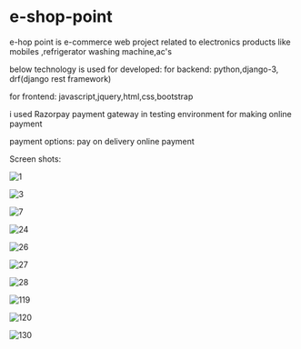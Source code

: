 # e-shop-point
e-hop point is e-commerce web project related to electronics products like mobiles ,refrigerator washing machine,ac's

below technology is used for developed:
for backend:
python,django-3, drf(django rest framework)

for frontend:
javascript,jquery,html,css,bootstrap

i used Razorpay payment gateway in testing environment for making online payment


payment options:
pay on delivery
online payment

Screen shots:

![1](https://user-images.githubusercontent.com/64460112/123978062-2cf22a80-d9dd-11eb-9e29-0dc1c18ca78c.jpg)


![3](https://user-images.githubusercontent.com/64460112/123978472-82c6d280-d9dd-11eb-967b-345d355e38c9.jpg)


![7](https://user-images.githubusercontent.com/64460112/123978575-9a9e5680-d9dd-11eb-8f69-e5a65740fc0e.jpg)


![24](https://user-images.githubusercontent.com/64460112/123978322-675bc780-d9dd-11eb-8140-da29866fb1ac.jpg)


![26](https://user-images.githubusercontent.com/64460112/123978746-be619c80-d9dd-11eb-948f-9ba1fb5f40b2.jpg)


![27](https://user-images.githubusercontent.com/64460112/123978761-c28dba00-d9dd-11eb-9837-ff5d0af4a4b6.jpg)


![28](https://user-images.githubusercontent.com/64460112/123978787-c7526e00-d9dd-11eb-964b-50be91196a9a.jpg)


![119](https://user-images.githubusercontent.com/64460112/123978868-d76a4d80-d9dd-11eb-8442-6602d7948730.jpg)


![120](https://user-images.githubusercontent.com/64460112/123978890-dc2f0180-d9dd-11eb-90b7-518f3eb67495.jpg)


![130](https://user-images.githubusercontent.com/64460112/123978904-e05b1f00-d9dd-11eb-9a09-55c27e1c6a82.jpg)



